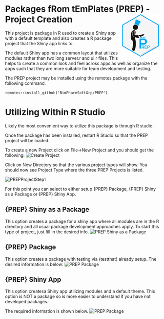 

# Packages fRom tEmPlates (PREP) - Project Creation  <img src="logo.png" align="right" alt="" width="120" />
This project is package in R used to create a Shiny app with a default template and also creates a R package project that the Shiny app links to.

The default Shiny app has a common layout that utilizes modules rather than two long server.r and ui.r files.  This helps to create a common look and feel across apps as well as organize the apps such that they are more suitable for team development and testing. 

The PREP project may be installed using the remotes package with the following command. 

 
```
remotes::install_github("BioPharmSoftGrp/PREP")
```

# Utilizing Within R Studio
Likely the most convenient way to utilize this package is through R studio.  

Once the package has been installed, restart R Studio so that the PREP project will be loaded.   

To create a new Project click on File->New Project and you should get the following:
![Create Project](CreateProject.png)

Click on New Directory so that the various project types will show. You should now see Project Type where the three PREP Projects is listed.

![PREPProjectStep1](PREPProjectStep1.png)

For this point you can select to either setup {PREP} Package, {PREP} Shiny as a Package or {PREP} Shiny App.  

## {PREP} Shiny as a Package
This option creates a package for a shiny app where all modules are in the R directory and all usual package development approaches apply.   To start this type of project, just fill in the desired info. 
![PREP Shiny as a Package](PrepShinyAsPkg.png)

## {PREP} Package
This option creates a package with testing via {testthat} already setup.   The desired information is below:
![PREP Package](PrepPkg.png)

## {PREP} Shiny App
This option createsa Shiny app utilizing modules and a default theme.  This option is NOT a package so is more easier to understand if you have not developed packages. 

The required information is shown below.
![PREP Package](PrepShinyApp.png)





